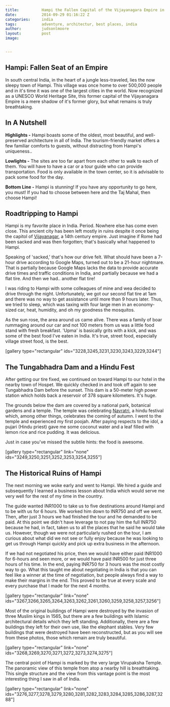 ```yaml
---
title:			Hampi the Fallen Capital of the Vijayanagara Empire in India
date:			2014-09-29 01:16:22 Z
categories:		india
tags:			adventure, architectur, best places, india
author:			judsonlmoore
layout:			post
image:			


---
```


## Hampi: Fallen Seat of an Empire

In south central India, in the heart of a jungle less-traveled, lies the now sleepy town of Hampi. This village was once home to over 500,000 people and in it's time it was one of the largest cities in the world. Now recognized as a UNESCO World Heritage Site, this former capital of the Vijayanagara Empire is a mere shadow of it's former glory, but what remains is truly breathtaking.

## In A Nutshell

**Highlights -** Hampi boasts some of the oldest, most beautiful, and well-preserved architecture in all of India. The tourism-friendly market offers a few familiar comforts to guests, without distracting from Hampi's uniqueness..

**Lowlights -** The sites are too far apart from each other to walk to each of them. You will have to have a car or a tour guide who can provide transportation. Food is only available in the town center, so it is advisable to pack some food for the day.

**Bottom Line -** Hampi is stunning! If you have any opportunity to go here, you must! If you had to choose between here and the Taj Mahal, then choose Hampi!

## Roadtripping to Hampi

Hampi is my favorite place in India. Period. Nowhere else has come even close. This ancient city has been left mostly in ruins despite it once being the capitol of [Vijayanagar](http://en.wikipedia.org/wiki/Vijayanagara_Empire), a 14th century empire. Just imagine if Rome had been sacked and was then forgotten; that's basically what happened to Hampi.

Speaking of 'sacked,' that's how our drive felt. What should have been a 7-hour drive according to Google Maps, turned out to be a 21-hour nightmare. That is partially because Google Maps lacks the data to provide accurate drive times and traffic conditions in India, and partially because we had a flat tire. And then we had.. another flat tire!

I was riding to Hampi with some colleagues of mine and wea decided to drive through the night. Unfortunately, we got our second flat tire at 1am and there was no way to get assistance until more than 9 hours later. Thus, we tried to sleep, which was taxing with four large men in an economy-sized car, heat, humidity, and oh my goodness the mosquitos.

As the sun rose, the area around us came alive. There was a family of boar rummaging around our car and not 100 meters from us was a little food stand with fresh breakfast. 'Upma' is basically grits with a kick, and was some of the best food I've eaten in India. It's true, street food, especially village street food, is the best.

[gallery type="rectangular" ids="3228,3245,3231,3230,3243,3229,3244"]

## The Tungabhadra Dam and a Hindu Fest

After getting our tire fixed, we continued on toward Hampi to our hotel in the nearby town of Hospet. We quickly checked in and took off again to see Tungabhadra Dam before the sunset. This dam is a 50-meter high power station which holds back a reservoir of 378 square kilometers. It's huge.

The grounds below the dam are covered by a national park, botanical gardens and a temple. The temple was celebrating [Navratri](http://en.wikipedia.org/wiki/Navratri), a hindu festival which, among other things, celebrates the coming of autumn. I went to the temple and experienced my first poojah. After paying respects to the idol, a pujari (Hindu priest) gave me some coconut water and a leaf filled with lemon rice and rice pudding. It was delicious.

Just in case you've missed the subtile hints: the food is awesome.

[gallery type="rectangular" link="none" ids="3249,3250,3251,3252,3253,3254,3255"]

## The Historical Ruins of Hampi

The next morning we woke early and went to Hampi. We hired a guide and subsequently I learned a business lesson about India which would serve me very well for the rest of my time in the country.

The guide wanted INR1000 to take us to five destinations around Hampi and to be with us for 6 hours. We worked him down to INR750 and off we went. Then, after just 3 hours we had finished the tour and he demanded to be paid. At this point we didn't have leverage to not pay him the full INR750 because he had, in fact, taken us to all the places that he said he would take us. However, though we were not particularly rushed on the tour, I am curious about what did we not see or fully enjoy because he was looking to get us through Hampi quickly and pick up extra business in the afternoon.

If we had not negotiated his price, then we would have either paid INR1000 for 6-hours and seen more, or we would have paid INR500 for just three hours of his time. In the end, paying INR750 for 3 hours was the most costly way to go. What this taught me about negotiating in India is that you can feel like a winner at the time of negotiation, but people always find a way to make their margins in the end. This proved to be true at every scale and every purchase that I made for the next 4 months.

[gallery type="rectangular" link="none" ids="3267,3266,3265,3264,3263,3262,3261,3260,3259,3258,3257,3256"]

Most of the original buildings of Hampi were destroyed by the invasion of three Muslim kings in 1565, but there are a few buildings with Islamic architectural details which they left standing. Additionally, there are a few buildings they left for their own use, like the elephant stables. Very few buildings that were destroyed have been reconstructed, but as you will see from these photos, those which remain are truly beautiful.

[gallery type="rectangular" link="none" ids="3268,3269,3270,3271,3272,3273,3274,3275"]

The central point of Hampi is marked by the very large Virupaksha Temple. The panoramic view of this temple from atop a nearby hill is breathtaking. This single structure and the view from this vantage point is the most interesting thing I saw in all of India.

[gallery type="rectangular" link="none" ids="3276,3277,3278,3279,3280,3281,3282,3283,3284,3285,3286,3287,3288"]
